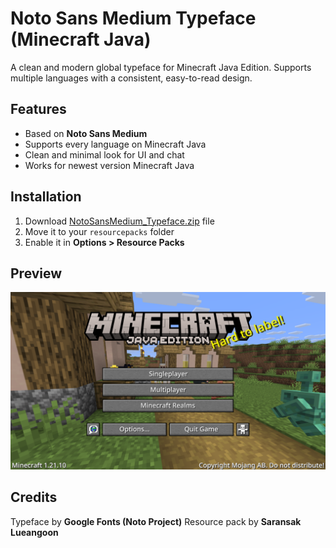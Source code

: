 # Noto Sans Medium Typeface (Minecraft Java)

A clean and modern global typeface for Minecraft Java Edition.
Supports multiple languages with a consistent, easy-to-read design.

## Features
- Based on **Noto Sans Medium**
- Supports every language on Minecraft Java
- Clean and minimal look for UI and chat
- Works for newest version Minecraft Java

## Installation
1. Download [NotoSansMedium_Typeface.zip](NotoSansMedium_Typeface.zip) file
2. Move it to your `resourcepacks` folder
3. Enable it in **Options > Resource Packs**

## Preview
![](engPreview.png)

## Credits
Typeface by **Google Fonts (Noto Project)**
Resource pack by **Saransak Lueangoon**

